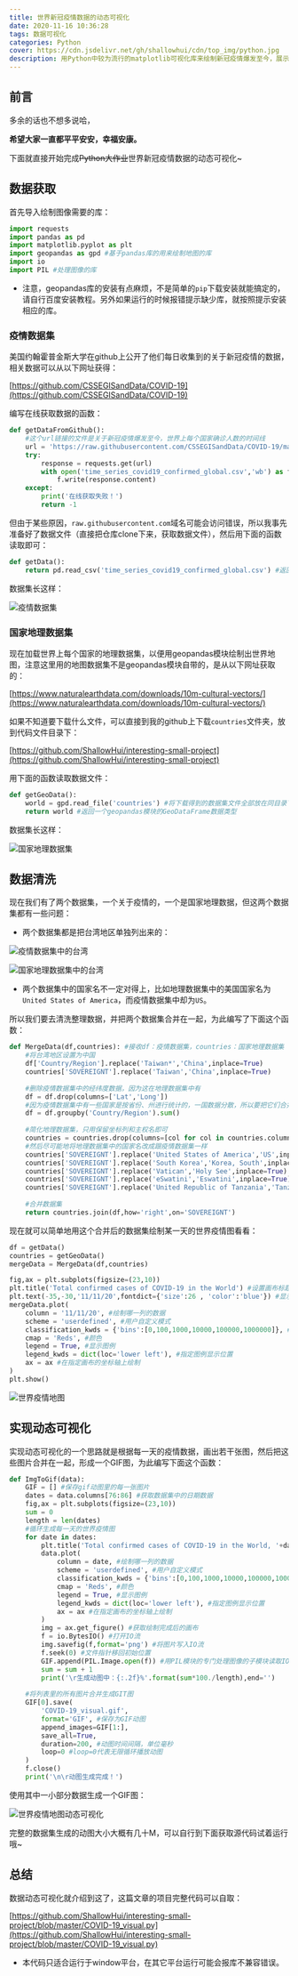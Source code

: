 ```yaml
---
title: 世界新冠疫情数据的动态可视化
date: 2020-11-16 10:36:28
tags: 数据可视化
categories: Python
cover: https://cdn.jsdelivr.net/gh/shallowhui/cdn/top_img/python.jpg
description: 用Python中较为流行的matplotlib可视化库来绘制新冠疫情爆发至今，展示世界疫情变化情况的动态可视化地图。
---
```

## 前言

多余的话也不想多说哈，

**希望大家一直都平平安安，幸福安康。**

下面就直接开始完成~~Python大作业~~世界新冠疫情数据的动态可视化~

## 数据获取

首先导入绘制图像需要的库：

```python
import requests
import pandas as pd
import matplotlib.pyplot as plt
import geopandas as gpd #基于pandas库的用来绘制地图的库
import io
import PIL #处理图像的库
```

+ 注意，geopandas库的安装有点麻烦，不是简单的`pip`下载安装就能搞定的，请自行百度安装教程。另外如果运行的时候报错提示缺少库，就按照提示安装相应的库。

### 疫情数据集

美国约翰霍普金斯大学在github上公开了他们每日收集到的关于新冠疫情的数据，相关数据可以从以下网址获得：

[https://github.com/CSSEGISandData/COVID-19](https://github.com/CSSEGISandData/COVID-19)

编写在线获取数据的函数：

``` python
def getDataFromGithub():
    #这个url链接的文件是关于新冠疫情爆发至今，世界上每个国家确诊人数的时间线
    url = 'https://raw.githubusercontent.com/CSSEGISandData/COVID-19/master/csse_covid_19_data/csse_covid_19_time_series/time_series_covid19_confirmed_global.csv'
    try:
        response = requests.get(url)
        with open('time_series_covid19_confirmed_global.csv','wb') as f:
            f.write(response.content)
    except:
        print('在线获取失败！')
        return -1
```

但由于某些原因，`raw.githubusercontent.com`域名可能会访问错误，所以我事先准备好了数据文件（直接把仓库clone下来，获取数据文件），然后用下面的函数读取即可：

```python
def getData():
    return pd.read_csv('time_series_covid19_confirmed_global.csv') #返回一个pandas的DataFrame数据类型
```

数据集长这样：

![疫情数据集](https://cdn.jsdelivr.net/gh/shallowhui/cdn/img/covid19/casesdata.png)

### 国家地理数据集

现在加载世界上每个国家的地理数据集，以便用geopandas模块绘制出世界地图，注意这里用的地图数据集不是geopandas模块自带的，是从以下网址获取的：

[https://www.naturalearthdata.com/downloads/10m-cultural-vectors/](https://www.naturalearthdata.com/downloads/10m-cultural-vectors/)

如果不知道要下载什么文件，可以直接到我的github上下载`countries`文件夹，放到代码文件目录下：

[https://github.com/ShallowHui/interesting-small-project](https://github.com/ShallowHui/interesting-small-project)

用下面的函数读取数据文件：

```python
def getGeoData():
    world = gpd.read_file('countries') #将下载得到的数据集文件全部放在同目录下的countries文件夹下，然后用geopandas模块读取
    return world #返回一个geopandas模块的GeoDataFrame数据类型
```

数据集长这样：

![国家地理数据集](https://cdn.jsdelivr.net/gh/shallowhui/cdn/img/covid19/countriesdata.png)

## 数据清洗

现在我们有了两个数据集，一个关于疫情的，一个是国家地理数据，但这两个数据集都有一些问题：

+ 两个数据集都是把台湾地区单独列出来的：

![疫情数据集中的台湾](https://cdn.jsdelivr.net/gh/shallowhui/cdn/img/covid19/cases_taiwan.png)

![国家地理数据集中的台湾](https://cdn.jsdelivr.net/gh/shallowhui/cdn/img/covid19/cases_taiwan.png)

+ 两个数据集中的国家名不一定对得上，比如地理数据集中的美国国家名为`United States of America`，而疫情数据集中却为`US`。

所以我们要去清洗整理数据，并把两个数据集合并在一起，为此编写了下面这个函数：

```python
def MergeData(df,countries): #接收df：疫情数据集，countries：国家地理数据集
    #将台湾地区设置为中国
    df['Country/Region'].replace('Taiwan*','China',inplace=True)
    countries['SOVEREIGNT'].replace('Taiwan','China',inplace=True)
    
    #删除疫情数据集中的经纬度数据，因为这在地理数据集中有
    df = df.drop(columns=['Lat','Long'])
    #因为疫情数据集中有一些国家是按省份、州进行统计的，一国数据分散，所以要把它们合并
    df = df.groupby('Country/Region').sum()
    
    #简化地理数据集，只用保留坐标列和主权名即可
    countries = countries.drop(columns=[col for col in countries.columns if col not in ['SOVEREIGNT','geometry']])
    #然后尽可能地将地理数据集中的国家名改成跟疫情数据集一样
    countries['SOVEREIGNT'].replace('United States of America','US',inplace=True)
    countries['SOVEREIGNT'].replace('South Korea','Korea, South',inplace=True)
    countries['SOVEREIGNT'].replace('Vatican','Holy See',inplace=True)
    countries['SOVEREIGNT'].replace('eSwatini','Eswatini',inplace=True)
    countries['SOVEREIGNT'].replace('United Republic of Tanzania','Tanzania',inplace=True)
    
    #合并数据集
    return countries.join(df,how='right',on='SOVEREIGNT')
```

现在就可以简单地用这个合并后的数据集绘制某一天的世界疫情图看看：

``` python
df = getData()
countries = getGeoData()
mergeData = MergeData(df,countries)

fig,ax = plt.subplots(figsize=(23,10))
plt.title('Total confirmed cases of COVID-19 in the World') #设置画布标题
plt.text(-35,-30,'11/11/20',fontdict={'size':26 , 'color':'blue'}) #显示当前日期
mergeData.plot(
    column = '11/11/20', #绘制哪一列的数据
    scheme = 'userdefined', #用户自定义模式
    classification_kwds = {'bins':[0,100,1000,10000,100000,1000000]}, #定义分位点，即疫情严重程度
    cmap = 'Reds', #颜色
    legend = True, #显示图例
    legend_kwds = dict(loc='lower left'), #指定图例显示位置
    ax = ax #在指定画布的坐标轴上绘制
)
plt.show()
```

![世界疫情地图](https://cdn.jsdelivr.net/gh/shallowhui/cdn/img/covid19/output_17_1.png)

## 实现动态可视化

实现动态可视化的一个思路就是根据每一天的疫情数据，画出若干张图，然后把这些图片合并在一起，形成一个GIF图，为此编写下面这个函数：

``` python
def ImgToGif(data):
    GIF = [] #保存gif动图里的每一张图片
    dates = data.columns[76:86] #获取数据集中的日期数据
    fig,ax = plt.subplots(figsize=(23,10))
    sum = 0
    length = len(dates)
    #循环生成每一天的世界疫情图
    for date in dates:
        plt.title('Total confirmed cases of COVID-19 in the World, '+date,fontdict={'size':30}) #设置画布标题
        data.plot(
            column = date, #绘制哪一列的数据
            scheme = 'userdefined', #用户自定义模式
            classification_kwds = {'bins':[0,100,1000,10000,100000,1000000]}, #定义分位点，即疫情严重程度
            cmap = 'Reds', #颜色
            legend = True, #显示图例
            legend_kwds = dict(loc='lower left'), #指定图例显示位置
            ax = ax #在指定画布的坐标轴上绘制
        )
        img = ax.get_figure() #获取绘制完成后的画布
        f = io.BytesIO() #打开IO流
        img.savefig(f,format='png') #将图片写入IO流
        f.seek(0) #文件指针移回初始位置
        GIF.append(PIL.Image.open(f)) #用PIL模块的专门处理图像的子模块读取IO流，并将流式数据转化成PngImageFile数据类型存放到GIF列表中
        sum = sum + 1
        print('\r生成动图中：{:.2f}%'.format(sum*100./length),end='')
        
    #将列表里的所有图片合并生成GIT图
    GIF[0].save(
        'COVID-19_visual.gif',
        format='GIF', #保存为GIF动图
        append_images=GIF[1:],
        save_all=True,
        duration=200, #动图时间间隔，单位毫秒
        loop=0 #loop=0代表无限循环播放动图
    )
    f.close()
    print('\n\r动图生成完成！')
```

使用其中一小部分数据生成一个GIF图：

![世界疫情地图动态可视化](https://cdn.jsdelivr.net/gh/shallowhui/cdn/img/covid19/COVID-19_visual.gif)

完整的数据集生成的动图大小大概有几十M，可以自行到下面获取源代码试着运行哦~

## 总结

数据动态可视化就介绍到这了，这篇文章的项目完整代码可以自取：

[https://github.com/ShallowHui/interesting-small-project/blob/master/COVID-19_visual.py](https://github.com/ShallowHui/interesting-small-project/blob/master/COVID-19_visual.py)

+ 本代码只适合运行于window平台，在其它平台运行可能会报库不兼容错误。